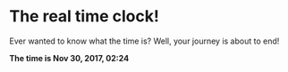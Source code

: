 # The real time clock!

Ever wanted to know what the time is? Well, your journey is about to end!

**The time is Nov 30, 2017, 02:24**